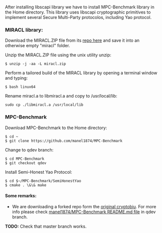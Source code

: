 After installing libscapi library we have to install MPC-Benchmark library in the Home directory. This library uses libscapi cryptographic primitives to implement several Secure Multi-Party protocolos, including Yao protocol.

### MIRACL library:

Download the MIRACL.ZIP file from its [repo here](https://github.com/miracl/MIRACL) and save it into an otherwise empty "miracl" folder.

Unzip the MIRACL.ZIP file using the unix utility unzip:	
```
$ unzip -j -aa -L miracl.zip
```
	
Perform a tailored build of the MIRACL library by opening a terminal window and typing:
```
$ bash linux64
```
	
Rename miracl.a to libmiracl.a and copy to /usr/local/lib:
```
sudo cp ./libmiracl.a /usr/local/lib
```
	
### MPC-Benchmark

Download MPC-Benchmark to the Home directory:
```
$ cd ~
$ git clone https://github.com/manel1874/MPC-Benchmark
```

Change to qdev branch:
```
$ cd MPC-Benchmark
$ git checkout qdev
```

Install Semi-Honest Yao Protocol:
```
$ cd $~/MPC-Benchmark/SemiHonestYao
$ cmake . \&\& make
```

#### Some remarks:

- We are downloading a forked repo form the [original cryptobiu](https://github.com/cryptobiu/MPC-Benchamrk). For more info please check [manel1874/MPC-Benchmark README.md file](https://github.com/manel1874/MPC-Benchmark/tree/qdev) in qdev branch.

**TODO:** Check that master branch works.

